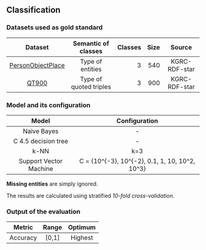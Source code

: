 ## Classification

### Datasets used as gold standard

| **Dataset** | **Semantic of classes** | **Classes** | **Size** | **Source** |
| :---------: | :---------------------: | ----------: | -------: | :--------: |
|   [PersonObjectPlace](./gold_standard_datasets.md#personobjectplace)    |      Type of entities       |           3 |      540 |   KGRC-RDF-star   |
|   [QT900](./gold_standard_datasets.md#qt900)     |  Type of quoted triples   |           3 |      900 |    KGRC-RDF-star     |

### Model and its configuration

| **Model** | **Configuration** |
| :---------: | :---------------------: |
| Naive Bayes | - |
| C 4.5 decision tree | - |
| k-NN | k=3 |
| Support Vector Machine | C = {10^{-3}, 10^{-2}, 0.1, 1, 10, 10^2, 10^3} |

**Missing entities** are simply ignored.

The results are calculated using stratified _10-fold cross-validation_.

### Output of the evaluation

| **Metric** | **Range** | **Optimum** |
| :---------: | :---------------------: | :----------: |
| Accuracy | \[0,1\] | Highest |
